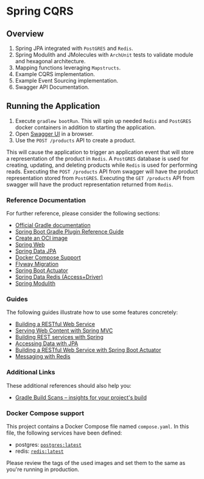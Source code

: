 # Spring CQRS

## Overview
1. Spring JPA integrated with `PostGRES` and `Redis`.
2. Spring Modulith and JMolecules with `ArchUnit` tests to validate module and hexagonal architecture.
3. Mapping functions leveraging `Mapstructs`.
4. Example CQRS implementation.
5. Example Event Sourcing implementation.
6. Swagger API Documentation.

## Running the Application
1. Execute `gradlew bootRun`.  This will spin up needed `Redis` and `PostGRES` docker containers in addition to starting the application.
2. Open [Swagger UI](http://localhost:8080/swagger-ui.html) in a browser.
3. Use the `POST /products` API to create a product.

This will cause the application to trigger an application event that will store a representation of the product in `Redis`.  A `PostGRES` database is used for creating, updating, and deleting products while `Redis` is used for performing reads.  Executing the `POST /products` API from swagger will have the product representation stored from `PostGRES`.  Executing the `GET /products` API from swagger will have the product representation returned from `Redis`.
 
### Reference Documentation
For further reference, please consider the following sections:

* [Official Gradle documentation](https://docs.gradle.org)
* [Spring Boot Gradle Plugin Reference Guide](https://docs.spring.io/spring-boot/3.3.4/gradle-plugin)
* [Create an OCI image](https://docs.spring.io/spring-boot/3.3.4/gradle-plugin/packaging-oci-image.html)
* [Spring Web](https://docs.spring.io/spring-boot/docs/3.3.4/reference/htmlsingle/index.html#web)
* [Spring Data JPA](https://docs.spring.io/spring-boot/docs/3.3.4/reference/htmlsingle/index.html#data.sql.jpa-and-spring-data)
* [Docker Compose Support](https://docs.spring.io/spring-boot/docs/3.3.4/reference/htmlsingle/index.html#features.docker-compose)
* [Flyway Migration](https://docs.spring.io/spring-boot/docs/3.3.4/reference/htmlsingle/index.html#howto.data-initialization.migration-tool.flyway)
* [Spring Boot Actuator](https://docs.spring.io/spring-boot/docs/3.3.4/reference/htmlsingle/index.html#actuator)
* [Spring Data Redis (Access+Driver)](https://docs.spring.io/spring-boot/docs/3.3.4/reference/htmlsingle/index.html#data.nosql.redis)
* [Spring Modulith](https://docs.spring.io/spring-modulith/reference/)

### Guides
The following guides illustrate how to use some features concretely:

* [Building a RESTful Web Service](https://spring.io/guides/gs/rest-service/)
* [Serving Web Content with Spring MVC](https://spring.io/guides/gs/serving-web-content/)
* [Building REST services with Spring](https://spring.io/guides/tutorials/rest/)
* [Accessing Data with JPA](https://spring.io/guides/gs/accessing-data-jpa/)
* [Building a RESTful Web Service with Spring Boot Actuator](https://spring.io/guides/gs/actuator-service/)
* [Messaging with Redis](https://spring.io/guides/gs/messaging-redis/)

### Additional Links
These additional references should also help you:

* [Gradle Build Scans – insights for your project's build](https://scans.gradle.com#gradle)

### Docker Compose support
This project contains a Docker Compose file named `compose.yaml`.
In this file, the following services have been defined:

* postgres: [`postgres:latest`](https://hub.docker.com/_/postgres)
* redis: [`redis:latest`](https://hub.docker.com/_/redis)

Please review the tags of the used images and set them to the same as you're running in production.

